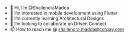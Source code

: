- 👋 Hi, I’m @ShailendraMadda
- 👀 I’m interested in mobile development using Flutter
- 🌱 I’m currently learning Architectural Designs
- 💞️ I’m looking to collaborate on Driven Connect
- 📫 How to reach me @ shailendra.madda@corpay.com
<!---
ShailendraMadda/ShailendraMadda is a ✨ special ✨ repository because its `README.md` (this file) appears on your GitHub profile.
You can click the Preview link to take a look at your changes.
--->
